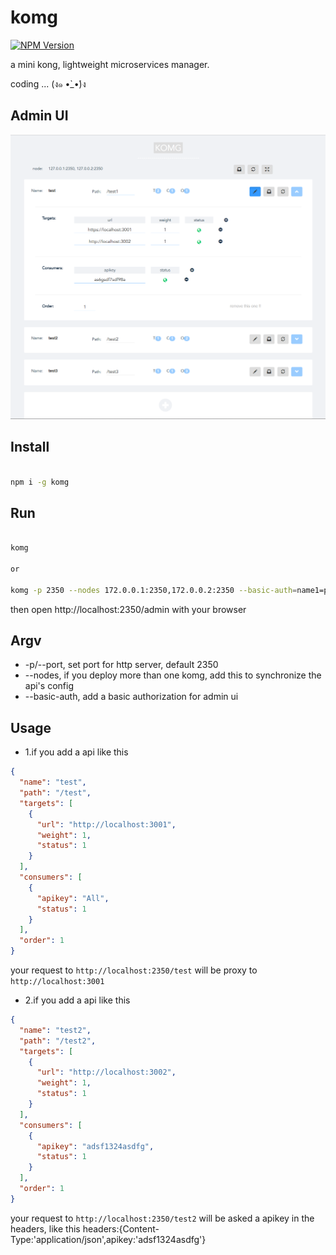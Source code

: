 # komg

[![NPM Version][npm-image]][npm-url]

a mini kong, lightweight microservices manager.

coding ... (ง๑ •̀_•́)ง


## Admin UI

![admin](ui.png)

## Install

```bash

npm i -g komg

```

## Run

```bash

komg

or

komg -p 2350 --nodes 172.0.0.1:2350,172.0.0.2:2350 --basic-auth=name1=pass1

```

then open http://localhost:2350/admin with your browser



## Argv

 - -p/--port, set port for http server, default 2350
 - --nodes, if you deploy more than one komg, add this to synchronize the api's config
 - --basic-auth, add a basic authorization for admin ui
 

## Usage
 
 - 1.if you add a api like this
 
 ```json
{
   "name": "test",
   "path": "/test",
   "targets": [
     {
       "url": "http://localhost:3001",
       "weight": 1,
       "status": 1
     }
   ],
   "consumers": [
     {
       "apikey": "All",
       "status": 1
     }
   ],
   "order": 1
}
 ``` 

your request to `http://localhost:2350/test` will be proxy to `http://localhost:3001`

 - 2.if you add a api like this

 ```json
{
   "name": "test2",
   "path": "/test2",
   "targets": [
     {
       "url": "http://localhost:3002",
       "weight": 1,
       "status": 1
     }
   ],
   "consumers": [
     {
       "apikey": "adsf1324asdfg",
       "status": 1
     }
   ],
   "order": 1
}
 ``` 
 
your request to `http://localhost:2350/test2` will be asked a apikey in the headers, like this headers:{Content-Type:'application/json',apikey:'adsf1324asdfg'}


[npm-image]: https://img.shields.io/npm/v/komg.svg
[npm-url]: https://www.npmjs.com/package/komg